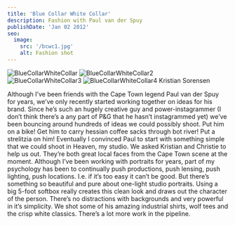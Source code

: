 ```yaml
---
title: 'Blue Collar White Collar'
description: Fashion with Paul van der Spuy
publishDate: 'Jan 02 2012'
seo:
  image:
    src: '/bcwc1.jpg'
    alt: Fashion shot
---
```


![BlueCollarWhiteCollar](/bcwc1.jpg)
![BlueCollarWhiteCollar2](/bcwc2.jpg)
![BlueCollarWhiteCollar3](/bcwc3.jpg)
![BlueCollarWhiteCollar4 Kristian Sorensen](/bcwc4.jpg)

Although I’ve been friends with the Cape Town legend Paul van der Spuy for years, we’ve only recently started working together on ideas for his brand. Since he’s such an hugely creative guy and power-instagrammer (I don’t think there’s a any part of P&G that he hasn’t instagrammed yet) we’ve been bouncing around hundreds of ideas we could possibly shoot. Put him on a bike! Get him to carry hessian coffee sacks through bot river! Put a strelitzia on him! Eventually I convinced Paul to start with something simple that we could shoot in Heaven, my studio. We asked Kristian and Christie to help us out. They’re both great local faces from the Cape Town scene at the moment. Although I’ve been working with portraits for years, part of my psychology has been to continually push productions, push lensing, push lighting, push locations. I.e. if it’s too easy it can’t be good. But there’s something so beautiful and pure about one-light studio portraits. Using a big 5-foot softbox really creates this clean look and draws out the character of the person. There’s no distractions with backgrounds and very powerful in it’s simplicity. We shot some of his amazing industrial shirts, wolf tees and the crisp white classics. There’s a lot more work in the pipeline.  